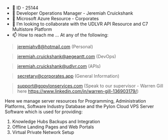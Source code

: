 - 👋 ID - 25144
- 👀 Developer Operations Manager - Jeremiah Cruickshank
- 🌱 Microsoft Azure Resource - Corporates
- 💞️ I’m looking to collaborate with the UDLVR API Resource and C7 Multistore Platform
- 📫 How to reach me ... At any of the following: 
> jeremiahv8@hotmail.com (Personal)

> jeremiah.cruickshank@aegeantt.com (DevOps)

> jeremiah.cruickshank@udlvr.com (APIs)

> secretary@corporates.app (General Information)

> support@gopylonservices.com (Speak to our supervisor - Warren Gill here https://www.linkedin.com/in/warren-gill-136903179/)

Here we manage server resources for Programming, Administration Platforms, Software Industry Database and the Pylon Cloud VPS Server Software which is used for providing:
1.  Knowledge Hubs Backups and Integration
2.  Offline Landing Pages and Web Portals
3.  Virtual Private Network Setup

<!---
Jeremiahv8/Jeremiahv8 is a ✨ special ✨ repository because its `README.md` (this file) appears on your GitHub profile.
You can click the Preview link to take a look at your changes.
--->
